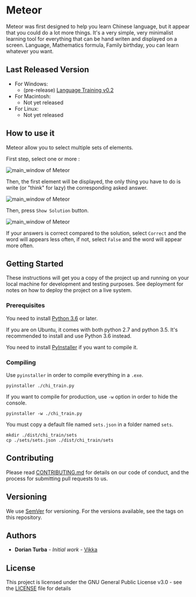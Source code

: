 # Meteor

Meteor was first designed to help you learn Chinese language, but it appear that you could do a lot more things. It's a very simple, very minimalist learning tool for everything that can be hand writen and displayed on a screen. Language, Mathematics formula, Family birthday, you can learn whatever you want.

## Last Released Version

* For Windows: 
    * (pre-release) [Language Training v0.2](https://github.com/Vikka/ChiTrain/releases/download/v0.2/language_training_v0.2.zip)
* For Macintosh:
    * Not yet released
* For Linux:
    * Not yet released

## How to use it

Meteor allow you to select multiple sets of elements.

First step, select one or more :

![main_window of Meteor](https://user-images.githubusercontent.com/9381120/47983500-73006e80-e10e-11e8-89c7-e29fbd93ba2a.PNG)

Then, the first element will be displayed, the only thing you have to do is write (or "think" for lazy) the corresponding asked answer.

![main_window of Meteor](https://user-images.githubusercontent.com/9381120/47984022-40f00c00-e110-11e8-9f76-adb7ac844770.PNG)

Then, press `Show Solution` button.

![main_window of Meteor](https://user-images.githubusercontent.com/9381120/47984744-80b7f300-e112-11e8-9960-f99f8dbbc042.PNG)

If your answers is correct compared to the solution, select `Correct` and the word will appears less often, if not, select `False` and the word will appear more often.

## Getting Started

These instructions will get you a copy of the project up and running on your local machine for development and testing purposes. See deployment for notes on how to deploy the project on a live system.

### Prerequisites

You need to install [Python 3.6](https://www.python.org/downloads/) or later.

If you are on Ubuntu, it comes with both python 2.7 and python 3.5. It's recommended to install and use Python 3.6 instead.

You need to install [PyInstaller](https://pyinstaller.readthedocs.io/en/stable/) if you want to compile it.

### Compiling

Use `pyinstaller` in order to compile everything in a `.exe`. 

```
pyinstaller ./chi_train.py
```

If you want to compile for production, use `-w` option in order to hide the console.
```
pyinstaller -w ./chi_train.py
```

You must copy a default file named `sets.json` in a folder named `sets`.

```
mkdir ./dist/chi_train/sets
cp ./sets/sets.json ./dist/chi_train/sets
```

## Contributing

Please read [CONTRIBUTING.md](https://gist.github.com/PurpleBooth/b24679402957c63ec426) for details on our code of conduct, and the process for submitting pull requests to us.

## Versioning

We use [SemVer](http://semver.org/) for versioning. For the versions available, see the tags on this repository.

## Authors

* **Dorian Turba** - *Initial work* - [Vikka](https://github.com/Vikka)

## License

This project is licensed under the GNU General Public License v3.0 - see the [LICENSE](LICENSE) file for details
